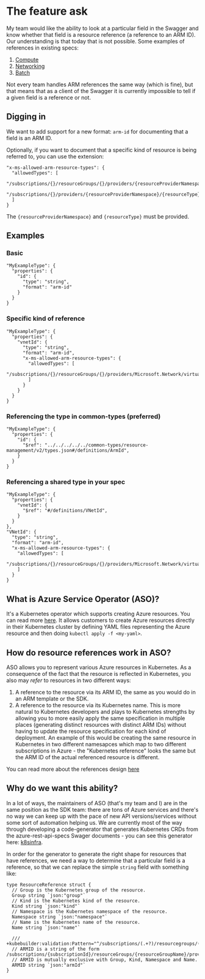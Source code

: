 # The feature ask
My team would like the ability to look at a particular field in the Swagger and know whether that field is a resource reference (a reference to an ARM ID). Our understanding is that today that is not possible. Some examples of references in existing specs:
1. [Compute](https://github.com/Azure/azure-rest-api-specs/blob/master/specification/compute/resource-manager/Microsoft.Compute/stable/2021-03-01/cloudService.json#L1745)
2. [Networking](https://github.com/Azure/azure-rest-api-specs/blob/master/specification/network/resource-manager/Microsoft.Network/stable/2020-07-01/network.json#L171)
3. [Batch](https://github.com/Azure/azure-rest-api-specs/blob/master/specification/batch/resource-manager/Microsoft.Batch/stable/2021-01-01/BatchManagement.json#L2324)

Not every team handles ARM references the same way (which is fine), but that means that as a client of the Swagger it is currently impossible to tell if a given field is a reference or not.

## Digging in

We want to add support for a new format: `arm-id` for documenting that a field is an ARM ID.

Optionally, if you want to document that a specific kind of resource is being referred to, you can use the extension:
```
"x-ms-allowed-arm-resource-types": {
  "allowedTypes": [
    "/subscriptions/{}/resourceGroups/{}/providers/{resourceProviderNamespace}/{resourceType}",
    "/subscriptions/{}/providers/{resourceProviderNamespace}/{resourceType}",
  ]
}
```
The `{resourceProviderNamespace}` and `{resourceType}` must be provided.

## Examples

### Basic
```
"MyExampleType": {
  "properties": {
    "id": {
      "type": "string",
      "format": "arm-id"
    }
  }
}
```

### Specific kind of reference
```
"MyExampleType": {
  "properties": {
    "vnetId": {
      "type": "string",
      "format": "arm-id",
      "x-ms-allowed-arm-resource-types": {
        "allowedTypes": [
          "/subscriptions/{}/resourceGroups/{}/providers/Microsoft.Network/virtualNetworks"
        ]
      }
    }
  }
}
```

### Referencing the type in common-types (preferred)
```
"MyExampleType": {
  "properties": {
    "id": {
      "$ref": "../../../../../common-types/resource-management/v2/types.json#/definitions/ArmId",
    }
  }
}
```

### Referencing a shared type in your spec
```
"MyExampleType": {
  "properties": {
    "vnetId": {
      "$ref": "#/definitions/VNetId",
    }
  }
},
"VNetId": {
  "type": "string",
  "format": "arm-id",
  "x-ms-allowed-arm-resource-types": {
    "allowedTypes": [
      "/subscriptions/{}/resourceGroups/{}/providers/Microsoft.Network/virtualNetworks"
    ]
  }
}
```

## What is Azure Service Operator (ASO)?
It's a Kubernetes operator which supports creating Azure resources. You can read more [here](https://github.com/Azure/azure-service-operator). It allows customers to create Azure resources directly in their Kubernetes cluster by defining YAML files representing the Azure resource and then doing `kubectl apply -f <my-yaml>`.

## How do resource references work in ASO?
ASO allows you to represent various Azure resources in Kubernetes. As a consequence of the fact that the resource is reflected in Kubernetes, you also may _refer_ to resources in two different ways:
1. A reference to the resource via its ARM ID, the same as you would do in an ARM template or the SDK.
2. A reference to the resource via its Kubernetes name. This is more natural to Kubernetes developers and plays to Kubernetes strengths by allowing you to more easily apply the same specification in multiple places (generating distinct resources with distinct ARM IDs) without having to update the resource specification for each kind of deployment. An example of this would be creating the same resource in Kubernetes in two different namesapces which map to two different subscriptions in Azure - the "Kubernetes reference" looks the same but the ARM ID of the actual referenced resource is different.

You can read more about the references design [here](https://github.com/Azure/k8s-infra/blob/master/hack/generator/spec/type_references_and_ownership.md)

## Why do we want this ability?
In a lot of ways, the maintainers of ASO (that's my team and I) are in the same position as the SDK team: there are tons of Azure services and there's no way we can keep up with the pace of new API versions/services without some sort of automation helping us. We are currently most of the way through developing a code-generator that generates Kubernetes CRDs from the azure-rest-api-specs Swager documents - you can see this generator here: [k8sinfra](https://github.com/Azure/k8s-infra).

In order for the generator to generate the right shape for resources that have references, we need a way to determine that a particular field is a reference, so that we can replace the simple `string` field with something like:
```
type ResourceReference struct {
  // Group is the Kubernetes group of the resource.
  Group string `json:"group"`
  // Kind is the Kubernetes kind of the resource.
  Kind string `json:"kind"`
  // Namespace is the Kubernetes namespace of the resource.
  Namespace string `json:"namespace"`
  // Name is the Kubernetes name of the resource.
  Name string `json:"name"`

  /// +kubebuilder:validation:Pattern="^/subscriptions/(.+?)/resourcegroups/(.+?)/providers/(.+?)/((.+?)/(.+?))+$"
  // ARMID is a string of the form /subscriptions/{subscriptionId}/resourceGroups/{resourceGroupName}/providers/{resourceProviderNamespace}/{resourceType}/{resourceName}.
  // ARMID is mutually exclusive with Group, Kind, Namespace and Name.
  ARMID string `json:"armId"`
}
```
